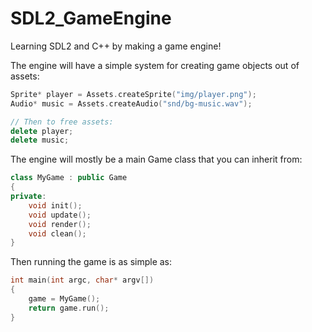 # SDL2_GameEngine
Learning SDL2 and C++ by making a game engine!

The engine will have a simple system for creating game objects out of assets:
```C++
Sprite* player = Assets.createSprite("img/player.png");
Audio* music = Assets.createAudio("snd/bg-music.wav");

// Then to free assets:
delete player;
delete music;
```

The engine will mostly be a main Game class that you can inherit from:
```C++
class MyGame : public Game
{
private:
	void init();
	void update();
	void render();
	void clean();
}
```

Then running the game is as simple as:
```C++
int main(int argc, char* argv[])
{
	game = MyGame();
	return game.run();
}
```
